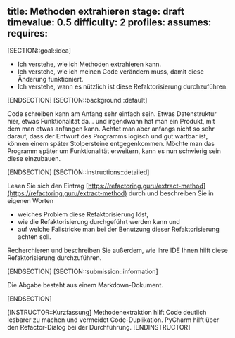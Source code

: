 title: Methoden extrahieren
stage: draft
timevalue: 0.5
difficulty: 2
profiles:
assumes:
requires:
---
[SECTION::goal::idea]

- Ich verstehe, wie ich Methoden extrahieren kann.
- Ich verstehe, wie ich meinen Code verändern muss, damit diese Änderung funktioniert.
- Ich verstehe, wann es nützlich ist diese Refaktorisierung durchzuführen.

[ENDSECTION]
[SECTION::background::default]

Code schreiben kann am Anfang sehr einfach sein.
Etwas Datenstruktur hier, etwas Funktionalität da... und irgendwann hat man ein Produkt, 
mit dem man etwas anfangen kann.
Achtet man aber anfangs nicht so sehr darauf, dass der Entwurf des Programms logisch und gut wartbar ist, 
können einem später Stolpersteine entgegenkommen.
Möchte man das Programm später um Funktionalität erweitern, kann es nun schwierig sein diese einzubauen. 

[ENDSECTION]
[SECTION::instructions::detailed]

Lesen Sie sich den Eintrag [https://refactoring.guru/extract-method](https://refactoring.guru/extract-method)
durch und beschreiben Sie in eigenen Worten

- welches Problem diese Refaktorisierung löst,
- wie die Refaktorisierung durchgeführt werden kann und
- auf welche Fallstricke man bei der Benutzung dieser Refaktorisierung achten soll.

Recherchieren und beschreiben Sie außerdem, wie Ihre IDE Ihnen hilft diese Refaktorisierung durchzuführen.

[ENDSECTION]
[SECTION::submission::information]

Die Abgabe besteht aus einem Markdown-Dokument.

[ENDSECTION]

[INSTRUCTOR::Kurzfassung]
Methodenextraktion hilft Code deutlich lesbarer zu machen und vermeidet Code-Duplikation.
PyCharm hilft über den Refactor-Dialog bei der Durchführung.
[ENDINSTRUCTOR]

